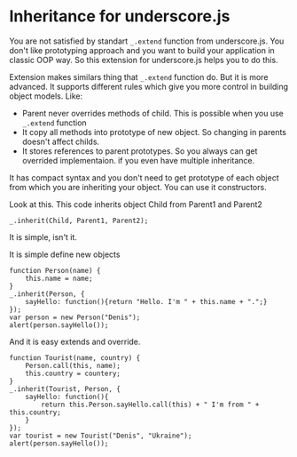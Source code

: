 Inheritance for underscore.js
======================================
You are not satisfied by standart `_.extend` function from underscore.js. You don't like prototyping approach and 
you want to build your application in classic OOP way. 
So this extension for underscore.js helps you to do this.

Extension makes similars thing that `_.extend` function do. But it is more advanced.
It supports different rules which give you more control in building object models.
Like:
* Parent never overrides methods of child. This is possible when you use `_.extend` function
* It copy all methods into prototype of new object. So changing in parents doesn't affect childs.
* It stores references to parent prototypes. So you always can get overrided implementaion. if you even have multiple inheritance.

It has compact syntax and you don't need to get prototype of each object from which you are inheriting your object. 
You can use it constructors. 

Look at this. This code inherits object Child from Parent1 and Parent2
``````
_.inherit(Child, Parent1, Parent2);
``````
It is simple, isn't it. 

It is simple define new objects

`````
function Person(name) {
    this.name = name;
}
_.inherit(Person, {
    sayHello: function(){return "Hello. I'm " + this.name + ".";}
});
var person = new Person("Denis");
alert(person.sayHello());
`````````

And it is easy extends and override.

````````
function Tourist(name, country) {
    Person.call(this, name);
    this.country = countery;
}
_.inherit(Tourist, Person, {
    sayHello: function(){
        return this.Person.sayHello.call(this) + " I'm from " + this.country;
    }
});
var tourist = new Tourist("Denis", "Ukraine");
alert(person.sayHello());
`````````


 

